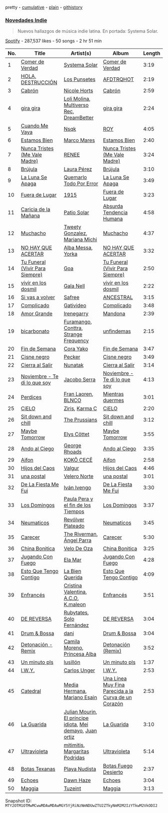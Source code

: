 pretty - [cumulative](/playlists/cumulative/37i9dQZF1DXaaU1AaHpZeu.md) - [plain](/playlists/plain/37i9dQZF1DXaaU1AaHpZeu) - [githistory](https://github.githistory.xyz/mackorone/spotify-playlist-archive/blob/main/playlists/plain/37i9dQZF1DXaaU1AaHpZeu)

### [Novedades Indie](https://open.spotify.com/playlist/37i9dQZF1DXaaU1AaHpZeu)

> Nuevos hallazgos de música indie latina\. En portada: Systema Solar.

[Spotify](https://open.spotify.com/user/spotify) - 287,537 likes - 50 songs - 2 hr 51 min

| No. | Title | Artist(s) | Album | Length |
|---|---|---|---|---|
| 1 | [Comer de Verdad](https://open.spotify.com/track/0f3RqNf069JXO7UhQeuGd8) | [Systema Solar](https://open.spotify.com/artist/2fsQcmsoEVZD4EHZOzARdx) | [Comer de Verdad](https://open.spotify.com/album/13lLBcDbBKzL73MaaLFYux) | 3:19 |
| 2 | [HOLA, DESTRUCCIÓN](https://open.spotify.com/track/4kaIzl8NqkiQcAfwCRQ0Pn) | [Los Punsetes](https://open.spotify.com/artist/1jr0mAgIhKtTeKTZwk0HjF) | [AFDTRQHOT](https://open.spotify.com/album/7k4UzHlJWOKqaOMLe222z3) | 2:19 |
| 3 | [Cabrón](https://open.spotify.com/track/3s7va3f0Sxww7MgvqUpThW) | [Nicole Horts](https://open.spotify.com/artist/1PdyY069YiAkmKdnx6odux) | [Cabrón](https://open.spotify.com/album/0WYn2pJadzB9tiWzC4svkf) | 2:59 |
| 4 | [gira gira](https://open.spotify.com/track/1ODX26O4CVBskL5cB1fyc6) | [Loli Molina](https://open.spotify.com/artist/4mStQ3gsuRt6YDkloBov32), [Multiverso Rec](https://open.spotify.com/artist/4vfh7YNp9RCsbvotgivvGd), [DreamBetter](https://open.spotify.com/artist/71CeLiuIiNZFUTnhVrutGi) | [gira gira](https://open.spotify.com/album/0LYjttu2Sf8mbswQNRWMy6) | 2:24 |
| 5 | [Cuando Me Vaya](https://open.spotify.com/track/4BirB1m7itKqHLTvO2rfDW) | [Nsqk](https://open.spotify.com/artist/1jtvmXiemNFkPO11NMdjfu) | [ROY](https://open.spotify.com/album/40hEXrrbfFrriCUTOw4uRh) | 4:05 |
| 6 | [Estamos Bien](https://open.spotify.com/track/1VvnmpJBpaJ6LOObkwOg7C) | [Marco Mares](https://open.spotify.com/artist/5Eg5ZoZgXAa1Eit48sxoKQ) | [Estamos Bien](https://open.spotify.com/album/1kCf3v2NqFFTmQwRwlRe3G) | 2:40 |
| 7 | [Nunca Tristes \(Me Vale Madre\)](https://open.spotify.com/track/3LWay44eeYFEh27Gf1UA7J) | [RENEE](https://open.spotify.com/artist/2pbO2XyPJGWz2s0OZeD4pR) | [Nunca Tristes \(Me Vale Madre\)](https://open.spotify.com/album/5YoNvYemEqvFVdWicpjPe8) | 3:24 |
| 8 | [Brújula](https://open.spotify.com/track/3NcZFZYHwtvabsALQW5RWv) | [Laura Pérez](https://open.spotify.com/artist/6qkgKoO4G9KfVQZAUs3Q58) | [Brújula](https://open.spotify.com/album/7rIIkQ0FySrrsXpDGW7DVr) | 3:10 |
| 9 | [La Luna Se Apaga](https://open.spotify.com/track/1INaG3vTCaF15Rhm5Esoya) | [Quemarlo Todo Por Error](https://open.spotify.com/artist/2uBBnvNK2YBWL8Q4f4W8GG) | [La Luna Se Apaga](https://open.spotify.com/album/7oSHA7viiXVtPegxyd0ByU) | 3:49 |
| 10 | [Fuera de Lugar](https://open.spotify.com/track/5GsulKJKdlX0fplKL8xoCY) | [1915](https://open.spotify.com/artist/4jwnlVc9Lj5vMkL32978d1) | [Fuera de Lugar](https://open.spotify.com/album/7k7pDs1peFehrsg3sVZHKh) | 3:23 |
| 11 | [Caricia de la Mañana](https://open.spotify.com/track/4s7FaWWEChQGu4iVuuMeDQ) | [Patio Solar](https://open.spotify.com/artist/5vA7SVYlKJGW6NGkKaSEax) | [Absurda Tendencia Humana](https://open.spotify.com/album/4sW47TwyYQhIks1U4xyDIW) | 4:58 |
| 12 | [Muchacho](https://open.spotify.com/track/1fON4M2cJmL9zShE4CyPTt) | [Tweety Gonzalez](https://open.spotify.com/artist/2vs2HDZj2aUy872GXT9tO3), [Mariana Michi](https://open.spotify.com/artist/31eAzxn0H5U0iAzTokpYBR) | [Muchacho](https://open.spotify.com/album/7zg57PuVjEycWbC4h2kclc) | 4:37 |
| 13 | [NO HAY QUE ACERTAR](https://open.spotify.com/track/3ILMuK8X7CmK32DeUvYGIz) | [Alba Messa](https://open.spotify.com/artist/2ujAzSbsKeEIcaFsoSMMQs), [Yorka](https://open.spotify.com/artist/71bG6LIwKMYALxV8WuIezn) | [NO HAY QUE ACERTAR](https://open.spotify.com/album/1WlvIvx4EtmOJgG3I3tkZd) | 3:32 |
| 14 | [Tu Funeral \(Vivir Para Siempre\)](https://open.spotify.com/track/17WONA5OOL1xzBIBI7fuiQ) | [Goa](https://open.spotify.com/artist/1jj0qqazY8R9qnrGAKneIh) | [Tu Funeral \(Vivir Para Siempre\)](https://open.spotify.com/album/3wPzq1sfUne0VcMqaXBEiB) | 2:50 |
| 15 | [vivir en los dosmil](https://open.spotify.com/track/3WUlTT5mSRZNmPfbtkvwAS) | [Gala Nell](https://open.spotify.com/artist/4CVNESQIOFNvurriZVBarY) | [vivir en los dosmil](https://open.spotify.com/album/0XXM9pJOGUKNJHwiLkExak) | 2:22 |
| 16 | [Si vas a volver](https://open.spotify.com/track/2Zi5HWPwJ6GQuv7mz63utS) | [Safree](https://open.spotify.com/artist/11u8AlYmK5fmocR0s8qGgL) | [ANCESTRAL](https://open.spotify.com/album/5OWBmA3whAjgyypHpOCWN5) | 3:15 |
| 17 | [Complicado](https://open.spotify.com/track/5ixCPynyxWP4unw3Go7K0U) | [Gativideo](https://open.spotify.com/artist/4syvKWgnIigkaQdgF4NNZM) | [Complicado](https://open.spotify.com/album/0W4ZBqdN33Zdhh6k1yWTr1) | 3:48 |
| 18 | [Amor Grande](https://open.spotify.com/track/1XdC0YknBtQAMFMlLPk98D) | [Irenegarry](https://open.spotify.com/artist/5grzJI0lXUO8L4yMw6BwEB) | [Mandona](https://open.spotify.com/album/4WetkfSfJrrirUg6MXUjEL) | 2:39 |
| 19 | [bicarbonato](https://open.spotify.com/track/1BTPXtawT52wBN7djEr2mn) | [Furamango](https://open.spotify.com/artist/294HvfylPz4NgNtDddJ9ej), [Conttra](https://open.spotify.com/artist/0xRizCdjBtIyBeMCLDkcBg), [Strange Frequency](https://open.spotify.com/artist/5uj2Fb3Gbj083ASKjgMEpp) | [unfindemas](https://open.spotify.com/album/4MfD23reUg6U73t0IOOO3X) | 2:15 |
| 20 | [Fin de Semana](https://open.spotify.com/track/5yxMN1xhn6zH2HCjOEecGH) | [Cora Yako](https://open.spotify.com/artist/09un4iSHi0vAwjGBwvWiDm) | [Fin de Semana](https://open.spotify.com/album/7eqUFhcdJMROi1LdAq73gK) | 3:47 |
| 21 | [Cisne negro](https://open.spotify.com/track/1AfERZAElpSOcTGmTx3hgG) | [Pecker](https://open.spotify.com/artist/0iMUmxPO9u0zUYEhDeajy3) | [Cisne negro](https://open.spotify.com/album/2LJO31P7Mna7BqXMIYuyAg) | 3:49 |
| 22 | [Cierra al Salir](https://open.spotify.com/track/1vnw8aXNL4MAVc4G247w6V) | [Nunatak](https://open.spotify.com/artist/7wqxTrC9BtdVj2G6j9PP7z) | [Cierra al Salir](https://open.spotify.com/album/2VOFUAmbDdaCuECX2JCaSI) | 3:14 |
| 23 | [Noviembre \- Te di lo que soy](https://open.spotify.com/track/4NRSQzaRfIxnqQNARtCrvw) | [Jacobo Serra](https://open.spotify.com/artist/5IFxs1VwnOvPeRI0VpJt18) | [Noviembre \- Te di lo que soy](https://open.spotify.com/album/2k7UkreUFhdTV9U5mGxRBW) | 4:13 |
| 24 | [Perdices](https://open.spotify.com/track/4NQ5B1KHClfA6upTNApG5r) | [Fran Laoren](https://open.spotify.com/artist/2g1W9bFVmdIyxvktrdDiO4), [BLNCO](https://open.spotify.com/artist/0uyyPsii9AYIF6eu60pS4p) | [Mientras duermes](https://open.spotify.com/album/6Wmo7MhxU5HyLCBLzxOh4e) | 3:01 |
| 25 | [CiELO](https://open.spotify.com/track/3ENtenJ8VYQOgUgfTmdMQj) | [Ziris](https://open.spotify.com/artist/5Nn2PiwKStd9p9sCB6IyK9), [Karma C](https://open.spotify.com/artist/0o5CzIkmDyHMF4yG4CrAxh) | [CiELO](https://open.spotify.com/album/2h3taGncccCu4jJdFnqcIx) | 2:20 |
| 26 | [Sit down and chill](https://open.spotify.com/track/5yXk35z9dCYtRObvcuRW1B) | [The Prussians](https://open.spotify.com/artist/6qs9iCLV2ulKSOYRFMM0qp) | [Sit down and chill](https://open.spotify.com/album/0MNQB7iJgu3JvOWldz3q5q) | 3:12 |
| 27 | [Maybe Tomorrow](https://open.spotify.com/track/0SQfk2B6qbSkOn3nARn7Ug) | [Elys Cöttet](https://open.spotify.com/artist/5EhRCRB67Xe2Wo9xUk41p5) | [Maybe Tomorrow](https://open.spotify.com/album/70yNR5kvfg2buFD7SawGma) | 3:55 |
| 28 | [Ando al Ciego](https://open.spotify.com/track/0o905squ3VdFpVn5Zlq8hn) | [George Rhoads](https://open.spotify.com/artist/0UMwp0Y8VxfNpdMALNnd5y) | [Ando al Ciego](https://open.spotify.com/album/3oy9PTZQ1DXASStLGYrTK7) | 3:35 |
| 29 | [Aifon](https://open.spotify.com/track/3Ok5HfWRL3CssQVJho7ejp) | [KOKÔ CECÊ](https://open.spotify.com/artist/4MAPWlyF0tOgw8djPFLU9V) | [Aifon](https://open.spotify.com/album/0THoSCtMZks6QyVY1QqCTk) | 2:58 |
| 30 | [Hijos del Caos](https://open.spotify.com/track/1An0GOp9xClx25KrixYITZ) | [Valgur](https://open.spotify.com/artist/0HHh73DHIGrZjm3dADNdcH) | [Hijos del Caos](https://open.spotify.com/album/1usWrTGAVgx5GHT5Ld0SLt) | 4:46 |
| 31 | [una postal](https://open.spotify.com/track/5Kf7FyXqkOcA9IdY5Jc6wQ) | [Velero Norte](https://open.spotify.com/artist/6TBD2rLl4F6tIPF3oO62Ot) | [una postal](https://open.spotify.com/album/0RFeOtQkRU4Lwhj9hkZPDh) | 3:01 |
| 32 | [De La Fiesta Me Fui](https://open.spotify.com/track/1JNbZqazjs5IjgIYIgnZQl) | [Iván Ivengo](https://open.spotify.com/artist/4oiI7JbuL1TKEO6skc1B5x) | [De La Fiesta Me Fui](https://open.spotify.com/album/1HoURdfw74M38H8NPTHCBK) | 3:30 |
| 33 | [Los Domingos](https://open.spotify.com/track/7ArjPcNTIMIPTST10plFKV) | [Paula Pera y el fin de los Tiempos](https://open.spotify.com/artist/5zuGV6u9UobNW3KPGXui6o) | [Los Domingos](https://open.spotify.com/album/4pKMqz4Q8R1bIGCK41ilrt) | 3:37 |
| 34 | [Neumaticos](https://open.spotify.com/track/72cKV8a25RSFlIcr0KlpLM) | [Revólver Plateado](https://open.spotify.com/artist/73GjkmYVJJkhT0S4FweayO) | [Neumaticos](https://open.spotify.com/album/16NgzTFHxyzHmOWenuPzWx) | 3:45 |
| 35 | [Carecer](https://open.spotify.com/track/5lSefo6PD9JVGAWyDLLIs6) | [The Riverman](https://open.spotify.com/artist/2mh5dGS6AWdga9P6tTcwKe), [Ángel Parra](https://open.spotify.com/artist/1oQRtreZQfJBc7FOKCusl1) | [Carecer](https://open.spotify.com/album/6X6Jv4ET7iq5VLLBgOdV5L) | 5:30 |
| 36 | [China Bonitica](https://open.spotify.com/track/47IppQbPtTZdSKLKxNioY4) | [Velo De Oza](https://open.spotify.com/artist/1nh1tWk4ZqRPrl0XqICYgn) | [China Bonitica](https://open.spotify.com/album/1cuke5HCxAaSc49UD7uXhw) | 3:25 |
| 37 | [Jugando Con Fuego](https://open.spotify.com/track/1Eyoe64IS1MwtzpgaqZTIu) | [Ela Mar](https://open.spotify.com/artist/27xh2ax5bGkBUvfM9I8hGS) | [Jugando Con Fuego](https://open.spotify.com/album/7hrM4PRQSDv1Ua2fYOTnLq) | 4:28 |
| 38 | [Esto Que Tengo Contigo](https://open.spotify.com/track/6ts0Y5m6431qvNIBKJP9Es) | [La Bien Querida](https://open.spotify.com/artist/0Wn7tfH4rhaWTn8aMqSgh6) | [Esto Que Tengo Contigo](https://open.spotify.com/album/3KQlig5elpZToahwrjL3dW) | 4:09 |
| 39 | [Enfrancés](https://open.spotify.com/track/0kC7lZJUsA1A1BQ5F0cGMx) | [Cristina Valentina](https://open.spotify.com/artist/3pC5RVO04pJTFcp5xxdXaV), [A.C.O](https://open.spotify.com/artist/0x2z4hugJaiGdTP0lzhxvO), [K.maleon](https://open.spotify.com/artist/34fVIn6K9SI57pQ9nbsKa3) | [Enfrancés](https://open.spotify.com/album/4e2jMx02VBGG3O9DP4B80q) | 3:51 |
| 40 | [DE REVERSA](https://open.spotify.com/track/0q6JxbQUTLb1MVE3ucpDFW) | [Rubytates](https://open.spotify.com/artist/2Mk7yrY8Dt93tvVhyxh8Zj), [Solo Fernández](https://open.spotify.com/artist/0bvP91QlkYvAFP71Cw6PkM) | [DE REVERSA](https://open.spotify.com/album/37gbLafAooDbpx7AqX9O2B) | 3:04 |
| 41 | [Drum & Bossa](https://open.spotify.com/track/2qSmlhY4zy0sZaGeKowauQ) | [dani](https://open.spotify.com/artist/4sYXzPulKYxOYuDKS1px8Y) | [Drum & Bossa](https://open.spotify.com/album/0elMEg1pa1QFfaFwukLwpZ) | 3:04 |
| 42 | [Detonación \- Remix](https://open.spotify.com/track/0rZwPrDw6xcWdGTSvsbLYA) | [Camila Moreno](https://open.spotify.com/artist/0SJy1J0FgP21lbvGBMKT8H), [Princesa Alba](https://open.spotify.com/artist/3hvDAraTidCTjQHIc4m8P3) | [Detonación \(Remix\)](https://open.spotify.com/album/5cFYndbz33WMXaEeE3JFGx) | 3:52 |
| 43 | [Un minuto pls](https://open.spotify.com/track/3uPrQDkNYwbOBwX5SHIXb4) | [lusillón](https://open.spotify.com/artist/3boSqy30OQ3ES9e3UJb6Up) | [Un minuto pls](https://open.spotify.com/album/7bkFw2GGPcS67TQegkzfSX) | 1:37 |
| 44 | [I.W.Y.](https://open.spotify.com/track/2qePnoTLNzI1aJHLdLBvQM) | [Carlos Unger](https://open.spotify.com/artist/6HjZFRvUOPRuaPNzUxtqWf) | [I.W.Y.](https://open.spotify.com/album/0W3AKS1vhthN13diu18bTH) | 2:53 |
| 45 | [Catedral](https://open.spotify.com/track/67aui76AVhF2XwGNvRcK1N) | [Media Hermana](https://open.spotify.com/artist/0oa0TL1V6tfg7ERfm2sMiE), [Mariano Esain](https://open.spotify.com/artist/4bUov6Vu3oOOC1GFLYJ2u8) | [Una Línea Muy Fina Parecida a la Curva de un Corazón](https://open.spotify.com/album/2YisE6MYvZownFAhHqnGX8) | 2:53 |
| 46 | [La Guarida](https://open.spotify.com/track/38KbBBtuDmA6dga52LXz7i) | [Julian Mourin](https://open.spotify.com/artist/5jHALTUJMAFsdqdbxzXWEw), [El príncipe idiota](https://open.spotify.com/artist/5xEgsOYkENDU9TRoKMWW3u), [Mei demayo](https://open.spotify.com/artist/57AQD7JCcN3jkv53aBCouV), [Juan ortiz](https://open.spotify.com/artist/0EByszn3Svvfw9xbDodioB) | [La Guarida](https://open.spotify.com/album/6M6ZD7z8NcEzYQdBKjbBVV) | 3:10 |
| 47 | [Ultravioleta](https://open.spotify.com/track/09YzJAn8N069K6JcQw4caJ) | [mitimitis](https://open.spotify.com/artist/3iEWpEqmO2yLUPIiu7Dv9F), [Margaritas Podridas](https://open.spotify.com/artist/5O9NicFLG2F9Xr7OHxmrb7) | [Ultravioleta](https://open.spotify.com/album/0jkMj6BjWylbc7sFz2sTAO) | 5:14 |
| 48 | [Botas Texanas](https://open.spotify.com/track/3NRoOXIRa9IAwuPJIPtVvA) | [Playa Nudista](https://open.spotify.com/artist/5z3Yr06HtJ5NUAp9wp7vn3) | [Botas Fuego Desierto](https://open.spotify.com/album/6icLZ05smifqFPVRl2Q66L) | 2:37 |
| 49 | [Echoes](https://open.spotify.com/track/7huY98S3UzRD2vK2VfkqjV) | [Dawn Haze](https://open.spotify.com/artist/32JSwTOeaGSHi268j8f73U) | [Echoes](https://open.spotify.com/album/5or4fmUiwonKaHQ5y1sBa1) | 3:04 |
| 50 | [Maggia](https://open.spotify.com/track/4WOz1kTSzTeGtmJOqDLf8I) | [Tuzeint](https://open.spotify.com/artist/0iQ2RumqYpmrZVxHCR771X) | [Maggia](https://open.spotify.com/album/4NNTY8cw1N1JkIdlNt8NLI) | 3:13 |

Snapshot ID: `MTY2OTM1OTMwMCwwMDAwMDAwMGY5YjRiNzNmNDUwZTU2ZTkyNmM2M2IzYTkwM2VkODI2`

